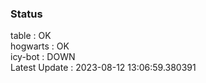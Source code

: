 ### Status


table : OK  
hogwarts : OK  
icy-bot : DOWN  
Latest Update : 2023-08-12 13:06:59.380391
